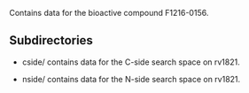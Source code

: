 Contains data for the bioactive compound F1216-0156.

## Subdirectories

- cside/ contains data for the C-side search space on rv1821.

- nside/ contains data for the N-side search space on rv1821.

